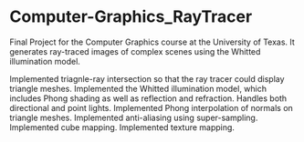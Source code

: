 # Computer-Graphics_RayTracer
Final Project for the Computer Graphics course at the University of Texas. It generates ray-traced images of complex scenes using the Whitted illumination model.

Implemented triagnle-ray intersection so that the ray tracer could display triangle meshes.
Implemented the Whitted illumination model, which includes Phong shading as well as reflection and refraction. Handles both directional and point lights.
Implemented Phong interpolation of normals on triangle meshes.
Implemented anti-aliasing using super-sampling.
Implemented cube mapping.
Implemented texture mapping.
